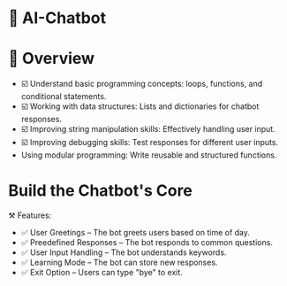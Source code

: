 # 💬 AI-Chatbot 

# 🎯 Overview 

 - ☑️ Understand basic programming concepts: loops, functions, and conditional statements.
 - ☑️ Working with data structures: Lists and dictionaries for chatbot responses.
 - ☑️ Improving string manipulation skills: Effectively handling user input.
 - ☑️ Improving debugging skills: Test responses for different user inputs.
 - Using modular programming: Write reusable and structured functions.

# Build the Chatbot's Core
 ⚒️ Features:
   
 - ✅ User Greetings – The bot greets users based on time of day.
 - ✅ Preedefined Responses – The bot responds to common questions.
 - ✅ User Input Handling – The bot understands keywords.
 - ✅ Learning Mode – The bot can store new responses.
 - ✅ Exit Option – Users can type "bye" to exit.

